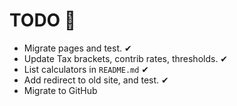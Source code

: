 # TODO 🚧

* Migrate pages and test. ✔
* Update Tax brackets, contrib rates, thresholds. ✔
* List calculators in `README.md` ✔
* Add redirect to old site, and test. ✔
* Migrate to GitHub